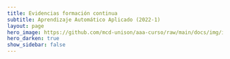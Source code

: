 ```yaml
---
title: Evidencias formación continua
subtitle: Aprendizaje Automático Aplicado (2022-1)
layout: page
hero_image: https://github.com/mcd-unison/aaa-curso/raw/main/docs/img/intro-banner.jpeg
hero_darken: true
show_sidebar: false
---
```



